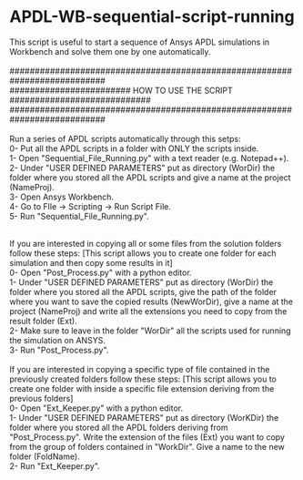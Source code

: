 # APDL-WB-sequential-script-running
This script is useful to start a sequence of Ansys APDL simulations in Workbench and solve them one by one automatically.<br/>
<br/>
###########################################################################<br/>
######################## HOW TO USE THE SCRIPT ############################<br/>
###########################################################################<br/>
<br/>
Run a series of APDL scripts automatically through this setps:
<br/>
0- Put all the APDL scripts in a folder with ONLY the scripts inside.<br/>
1- Open "Sequential_File_Running.py" with a text reader (e.g. Notepad++).<br/>
2- Under "USER DEFINED PARAMETERS" put as directory (WorDir) the folder where you stored all the APDL scripts and give a name at the project (NameProj).<br/>
3- Open Ansys Workbench.<br/>
4- Go to   FIle -> Scripting -> Run Script File.<br/>
5- Run "Sequential_File_Running.py".<br/>

<br/>
If you are interested in copying all or some files from the solution folders follow these steps:
[This script allows you to create one folder for each simulation and then copy some results in it]
<br/>
0- Open "Post_Process.py" with a python editor.<br/>
1- Under "USER DEFINED PARAMETERS" put as directory (WorDir) the folder where you stored all the APDL scripts, give the path of the folder where you want to save the copied results (NewWorDir), give a name at the project (NameProj) and write all the extensions you need to copy from the result folder (Ext).<br/>
2- Make sure to leave in the folder "WorDir" all the scripts used for running the simulation on ANSYS.<br/>
3- Run "Post_Process.py".<br/>

<br/>
If you are interested in copying a specific type of file contained in the previously created folders follow these steps:
[This script allows you to create one folder with inside a specific file extension deriving from the previous folders]
<br/>
0- Open "Ext_Keeper.py" with a python editor.<br/>
1- Under "USER DEFINED PARAMETERS" put as directory (WorKDir) the folder where you stored all the APDL folders deriving from "Post_Process.py". Write the extension of the files (Ext) you want to copy from the group of folders contained in "WorkDir". Give a name to the new folder (FoldName).<br/>
2- Run "Ext_Keeper.py".<br/>
